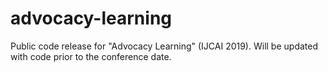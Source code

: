 # advocacy-learning
Public code release for "Advocacy Learning" (IJCAI 2019). Will be updated with code prior to the conference date.
